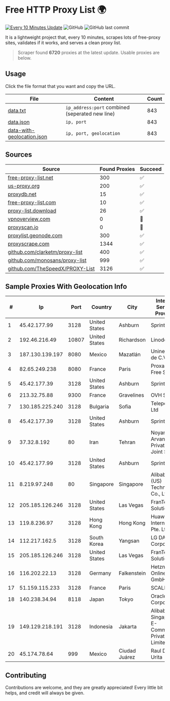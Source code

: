 
# Free HTTP Proxy List 🌍

[![Every 10 Minutes Update](https://github.com/mertguvencli/http-proxy-list/actions/workflows/main.yml/badge.svg?branch=main)](https://github.com/mertguvencli/http-proxy-list/actions/workflows/main.yml)
![GitHub](https://img.shields.io/github/license/mertguvencli/http-proxy-list)
![GitHub last commit](https://img.shields.io/github/last-commit/mertguvencli/http-proxy-list)

It is a lightweight project that, every 10 minutes, scrapes lots of free-proxy sites, validates if it works, and serves a clean proxy list.


> Scraper found **6720** proxies at the latest update. Usable proxies are below.

## Usage

Click the file format that you want and copy the URL.


|File|Content|Count|
|----|-------|-----|
|[data.txt](https://raw.githubusercontent.com/mertguvencli/http-proxy-list/main/proxy-list/data.txt)|`ip_address:port` combined (seperated new line)|843|
|[data.json](https://raw.githubusercontent.com/mertguvencli/http-proxy-list/main/proxy-list/data.json)|`ip, port`|843|
|[data-with-geolocation.json](https://raw.githubusercontent.com/mertguvencli/http-proxy-list/main/proxy-list/data-with-geolocation.json)|`ip, port, geolocation`|843|

## Sources

|Source|Found Proxies|Succeed|
|------|-------------|-------|
|[free-proxy-list.net](https://free-proxy-list.net)|300|✅|
|[us-proxy.org](https://www.us-proxy.org)|200|✅|
|[proxydb.net](http://proxydb.net)|15|✅|
|[free-proxy-list.com](https://free-proxy-list.com/?page=&port=&type%5B%5D=http&type%5B%5D=https&up_time=0&search=Search)|10|✅|
|[proxy-list.download](https://www.proxy-list.download/HTTP)|26|✅|
|[vpnoverview.com](https://vpnoverview.com/privacy/anonymous-browsing/free-proxy-servers)|0|🚫|
|[proxyscan.io](https://www.proxyscan.io)|0|🚫|
|[proxylist.geonode.com](https://proxylist.geonode.com/api/proxy-list?limit=300&page=1&sort_by=lastChecked&sort_type=desc&protocols=http,https)|300|✅|
|[proxyscrape.com](https://api.proxyscrape.com/v2/?request=displayproxies&protocol=http&timeout=10000&country=all&ssl=all&anonymity=all)|1344|✅|
|[github.com/clarketm/proxy-list](https://raw.githubusercontent.com/clarketm/proxy-list/master/proxy-list-raw.txt)|400|✅|
|[github.com/monosans/proxy-list](https://raw.githubusercontent.com/monosans/proxy-list/main/proxies/http.txt)|999|✅|
|[github.com/TheSpeedX/PROXY-List](https://raw.githubusercontent.com/TheSpeedX/PROXY-List/master/http.txt)|3126|✅|


## Sample Proxies With Geolocation Info

|#|Ip|Port|Country|City|Internet Service Provider|
|-|--|----|-------|----|-------------------------|
|1|45.42.177.99|3128|United States|Ashburn|Sprint|
|2|192.46.216.49|10807|United States|Richardson|Linode, LLC|
|3|187.130.139.197|8080|Mexico|Mazatlán|Uninet S.A. de C.V.|
|4|82.65.249.238|8080|France|Paris|Proxad / Free SAS|
|5|45.42.177.39|3128|United States|Ashburn|Sprint|
|6|213.32.75.88|9300|France|Gravelines|OVH SAS|
|7|130.185.225.240|3128|Bulgaria|Sofia|Telepoint Ltd|
|8|45.42.177.39|3128|United States|Ashburn|Sprint|
|9|37.32.8.192|80|Iran|Tehran|Noyan Abr Arvan Co. ( Private Joint Stock)|
|10|45.42.177.99|3128|United States|Ashburn|Sprint|
|11|8.219.97.248|80|Singapore|Singapore|Alibaba (US) Technology Co., Ltd.|
|12|205.185.126.246|3128|United States|Las Vegas|FranTech Solutions|
|13|119.8.236.97|3128|Hong Kong|Hong Kong|Huawei International Pte. Ltd.|
|14|112.217.162.5|3128|South Korea|Yangsan|LG DACOM Corporation|
|15|205.185.126.246|3128|United States|Las Vegas|FranTech Solutions|
|16|116.202.22.13|3128|Germany|Falkenstein|Hetzner Online GmbH|
|17|51.159.115.233|3128|France|Paris|SCALEWAY|
|18|140.238.34.94|8118|Japan|Tokyo|Oracle Corporation|
|19|149.129.218.191|3128|Indonesia|Jakarta|Alibaba.com Singapore E-Commerce Private Limited|
|20|45.174.78.64|999|Mexico|Ciudad Juárez|Raul Duarte Urita|



## Contributing

Contributions are welcome, and they are greatly appreciated! Every
little bit helps, and credit will always be given.

